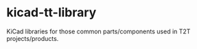 # kicad-tt-library

KiCad libraries for those common parts/components used in T2T projects/products.